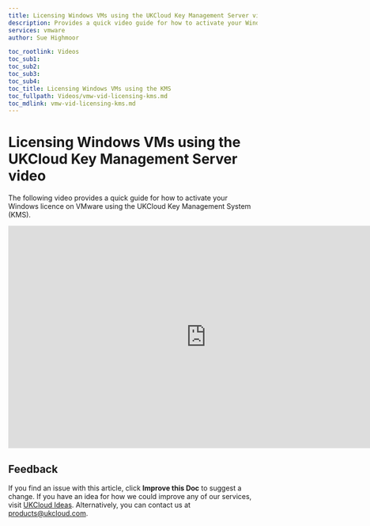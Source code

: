 ```yaml
---
title: Licensing Windows VMs using the UKCloud Key Management Server video | UKCloud Ltd
description: Provides a quick video guide for how to activate your Windows licence on VMware using the UKCloud Key Management System (KMS)
services: vmware
author: Sue Highmoor

toc_rootlink: Videos
toc_sub1: 
toc_sub2:
toc_sub3:
toc_sub4:
toc_title: Licensing Windows VMs using the KMS
toc_fullpath: Videos/vmw-vid-licensing-kms.md
toc_mdlink: vmw-vid-licensing-kms.md
---
```


# Licensing Windows VMs using the UKCloud Key Management Server video

The following video provides a quick guide for how to activate your Windows licence on VMware using the UKCloud Key Management System (KMS).

<iframe src="https://player.vimeo.com/video/308877124" width="800" height="450" frameborder="0" webkitallowfullscreen mozallowfullscreen allowfullscreen></iframe>

## Feedback

If you find an issue with this article, click **Improve this Doc** to suggest a change. If you have an idea for how we could improve any of our services, visit [UKCloud Ideas](https://ideas.ukcloud.com). Alternatively, you can contact us at <products@ukcloud.com>.
